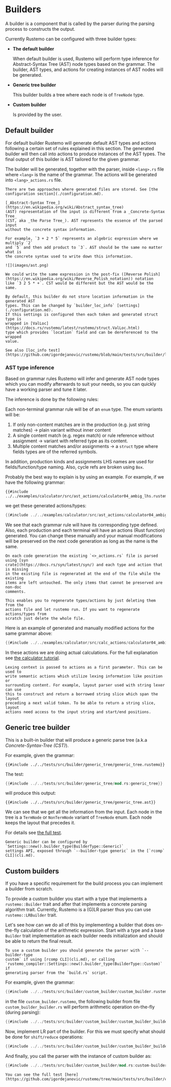 # Builders

A builder is a component that is called by the parser during the parsing process
to constructs the output.

Currently Rustemo can be configured with three builder types:

- **The default builder**

  When default builder is used, Rustemo will perform type inference for
  Abstract-Syntax Tree (AST) node types based on the grammar. The builder, AST
  types, and actions for creating instances of AST nodes will be generated.

- **Generic tree builder**

  This builder builds a tree where each node is of `TreeNode` type.

- **Custom builder**

  Is provided by the user.


## Default builder

For default builder Rustemo will generate default AST types and actions
following a certain set of rules explained in this section. The generated
builder will then call into actions to produce instances of the AST types. The
final output of this builder is AST tailored for the given grammar.

The builder will be generated, together with the parser, inside `<lang>.rs` file
where `<lang>` is the name of the grammar. The actions will be generated into
`<lang>_actions.rs` file.

```admonish note
There are two approaches where generated files are stored. See [the configuration section](./configuration.md).
```

```admonish note
[_Abstract-Syntax Tree_](https://en.wikipedia.org/wiki/Abstract_syntax_tree)
(AST) representation of the input is different from a _Concrete-Syntax Tree_
(CST, aka _the Parse Tree_). AST represents the essence of the parsed input
without the concrete syntax information.

For example, `3 + 2 * 5` represents an algebric expression where we multiply `2`
and `5` and then add product to `3`. AST should be the same no matter what is
the concrete syntax used to write down this information.

![](images/ast.png)

We could write the same expression in the post-fix ([Reverse Polish](https://en.wikipedia.org/wiki/Reverse_Polish_notation)) notation
like `3 2 5 * +`. CST would be different but the AST would be the same.
```

```admonish tip "Location informations"
By default, this builder do not store location information in the generated AST
types. This can be changed by `builder_loc_info` [settings](./configuration.md).
If this settings is configured then each token and generated struct type is
wrapped in [ValLoc](https://docs.rs/rustemo/latest/rustemo/struct.ValLoc.html)
type which provides `location` field and can be dereferenced to the wrapped
value.

See also [loc_info test](https://github.com/igordejanovic/rustemo/blob/main/tests/src/builder/loc_info/).
```



### AST type inference

Based on grammar rules Rustemo will infer and generate AST node types which you
can modify afterwards to suit your needs, so you can quickly have a working
parser and tune it later.

The inference is done by the following rules:

Each non-terminal grammar rule will be of an `enum` type. The enum variants will
be:
1. If only non-content matches are in the production (e.g. just string matches)
   -> plain variant without inner content
2. A single content match (e.g. regex match) or rule reference without
   assignment -> variant with referred type as its content.
3. Multiple content matches and/or assignments -> a `struct` type where fields
   types are of the referred symbols.

In addition, production kinds and assignments LHS names are used for
fields/function/type naming. Also, cycle refs are broken using `Box`.

Probably the best way to explain is by using an example. For example, if we have
the following grammar:

```
{{#include ../../examples/calculator/src/ast_actions/calculator04_ambig_lhs.rustemo}}
```

we get these generated actions/types:
```rust
{{#include ../../examples/calculator/src/ast_actions/calculator04_ambig_lhs_actions.rs}}
```

We see that each grammar rule will have its corresponding type defined. Also,
each production and each terminal will have an actions (Rust function)
generated. You can change these manually and your manual modifications will be
preserved on the next code generation as long as the name is the same.

```admonish tip
On each code generation the existing `<>_actions.rs` file is parsed using [syn
crate](https://docs.rs/syn/latest/syn/) and each type and action that is missing
in the existing file is regenerated at the end of the file while the existing
items are left untouched. The only items that cannot be preserved are non-doc
comments.

This enables you to regenerate types/actions by just deleting them from the
actions file and let rustemo run. If you want to regenerate actions/types from
scratch just delete the whole file.
```

Here is an example of generated and manually modified actions for the same grammar above:

```rust
{{#include ../../examples/calculator/src/calc_actions/calculator04_ambig_lhs_actions.rs}}
```

In these actions we are doing actual calculations. For the full explanation see
[the calculator tutorial](tutorials/calculator/calculator.md).

```admonish tip
Lexing context is passed to actions as a first parameter. This can be used to
write semantic actions which utilize lexing information like position or
surrounding content. For example, layout parser used with string lexer can use
this to construct and return a borrowed string slice which span the layout
preceding a next valid token. To be able to return a string slice, layout
actions need access to the input string and start/end positions.
```

## Generic tree builder

This is a built-in builder that will produce a generic parse tree (a.k.a
_Concrete-Syntax-Tree (CST)_).

For example, given the grammar:

```
{{#include ../../tests/src/builder/generic_tree/generic_tree.rustemo}}
```

The test:

```rust
{{#include ../../tests/src/builder/generic_tree/mod.rs:generic_tree}}
```

will produce this output:

```
{{#include ../../tests/src/builder/generic_tree/generic_tree.ast}}
```

We can see that we get all the information from the input. Each node in the tree
is a `TermNode` or `NonTermNode` variant of `TreeNode` enum. Each node keeps the
layout that precedes it.

For details see [the full
test](https://github.com/igordejanovic/rustemo/tree/main/tests/src/builder/generic_tree).

```admonish note
Generic builder can be configured by `Settings::new().builder_type(BuilderType::Generic)`
settings API, exposed through `--builder-type generic` in the [`rcomp` CLI](cli.md).
```


## Custom builders

If you have a specific requirement for the build process you can implement a
builder from scratch.

To provide a custom builder you start with a type that implements a
`rustemo::Builder` trait and after that implements a concrete parsing algorithm
trait. Currently, Rustemo is a (G)LR parser thus you can use
`rustemo::LRBuilder` trait.

Let's see how can we do all of this by implementing a builder that does
on-the-fly calculation of the arithmetic expression. Start with a type and a
base `Builder` trait implementation as each builder needs initialization and
should be able to return the final result.

```admonish note
To use a custom builder you should generate the parser with `--builder-type
custom` if using [rcomp CLI](cli.md), or calling
`rustemo_compiler::Settings::new().builder_type(BuilderType::Custom)` if
generating parser from the `build.rs` script.
```

For example, given the grammar:

```rust
{{#include ../../tests/src/builder/custom_builder/custom_builder.rustemo}}

```

in the file `custom_builder.rustemo`, the following builder from file
`custom_builder_builder.rs` will perform arithmetic operation on-the-fly (during
parsing):

```rust
{{#include ../../tests/src/builder/custom_builder/custom_builder_builder.rs:custom-builder-base}}
```

Now, implement LR part of the builder. For this we must specify what should be
done for `shift/reduce` operations:

```rust
{{#include ../../tests/src/builder/custom_builder/custom_builder_builder.rs:custom-builder-lr}}
```

And finally, you call the parser with the instance of custom builder as:

```rust
{{#include ../../tests/src/builder/custom_builder/mod.rs:custom-builder}}
```

```admonish tip
You can see the full test [here](https://github.com/igordejanovic/rustemo/tree/main/tests/src/builder/custom_builder).
```
